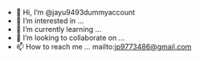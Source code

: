 - 👋 Hi, I’m @jayu9493dummyaccount
- 👀 I’m interested in ...
- 🌱 I’m currently learning ...
- 💞️ I’m looking to collaborate on ...
- 📫 How to reach me ...
mailto:jp9773486@gmail.com

<!---
jayu9493dummyaccount/jayu9493dummyaccount is a ✨ special ✨ repository because its `README.md` (this file) appears on your GitHub profile.
You can click the Preview link to take a look at your changes.
--->
